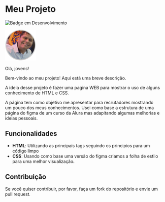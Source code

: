 # Meu Projeto

![Badge em Desenvolvimento](https://img.shields.io/badge/status-Em_desenvolvimento-yellow)

<img src="img/beltran_01.png" alt="imagem Beltran" width="100px">

Olá, jovens!

Bem-vindo ao meu projeto! Aqui está uma breve descrição.

A ideia desse projeto é fazer uma pagina WEB para mostrar o uso de alguns conhecimento de HTML e CSS.

A página tem como objetivo me apresentar para recrutadores mostrando um pouco dos meus conhecimentos. Usei como base a estrutura de uma página do figma de um curso da Alura mas adapitando algumas melhorias e ideias pessoais.

<!-- ### Estou aprendendo

![Dynamic JSON Badge][def]

![Gitea Last Commit (branch)](https://img.shields.io/gitea/last-commit/ofion87/HTML_CSS/main)

![Gitea Last Commit](https://img.shields.io/gitea/last-commit/ofion87/HTML_CSS)

![Gitea Last Commit (branch)](https://img.shields.io/gitea/last-commit/ofion87/HTML_CSS/main) -->

## Funcionalidades

- **HTML**: Utilizando as principais tags seguindo os principios para um código limpo
- **CSS**: Usando como base uma versão do figma criamos a folha de estilo para uma melhor visualização.

<!-- ## Imagem do Projeto

![!img/beltran_01.png](https://github.com/ofion87/HTML_CSS/blob/58efefd71985090d1652c680e979bd824f09ead8/img/beltran_01.png)

## Tabela de Dados

<table>
  <tr>
    <th>Coluna 1</th>
    <th>Coluna 2</th>
  </tr>
  <tr>
    <td>Dados 1</td>
    <td>Dados 2</td>
  </tr>
</table> -->

## Contribuição

Se você quiser contribuir, por favor, faça um fork do repositório e envie um pull request.

[def]: https://img.shields.io/badge/dynamic/json
